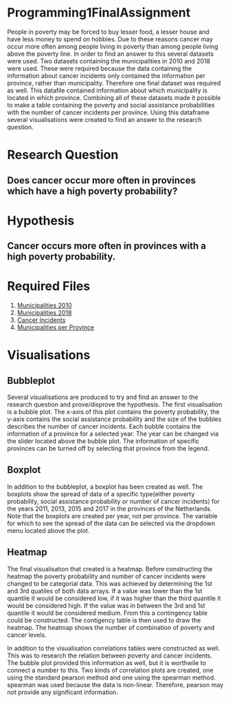 # Programming1FinalAssignment

People in poverty may be forced to buy lesser food, a lesser house and have less money to spend on hobbies. Due to these reasons cancer may occur more often among people living in poverty than among people living above the poverty line. In order to find an answer to this several datasets were used. Two datasets containing the municipalities in 2010 and 2018 were used. These were required because the data containing the information about cancer incidents only contained the information per province, rather than municipality. Therefore one final dataset was required as well. This datafile contained information about which municipality is located in which province. Combining all of these datasets made it possible to make a table containing the poverty and social assistance probabilities with the number of cancer incidents per province. Using this dataframe several visualisations were created to find an answer to the research question.

# Research Question
## Does cancer occur more often in provinces which have a high poverty probability?

# Hypothesis
## Cancer occurs more often in provinces with a high poverty probability.


# Required Files

1. [Municipalities 2010](https://www.cbs.nl/nl-nl/onze-diensten/methoden/classificaties/overig/gemeentelijke-indelingen-per-jaar/gemeentelijke-indelingen-alfabetisch-en-numeriek/gemeenten-alfabetisch-per-provincie-2015/gemeenten-alfabetisch-per-provincie-2010)
2. [Municipalities 2018](https://www.cbs.nl/nl-nl/cijfers/detail/83859NED)
3. [Cancer Incidents](https://iknl.nl/nkr-cijfers?fs%7Cepidemiologie_id=506&fs%7Ctumor_id=1&fs%7Cregio_id=525%2C527%2C529%2C521%2C528%2C526%2C520%2C522%2C518%2C519%2C523%2C524&fs%7Cperiode_id=568%2C570%2C572%2C545&fs%7Cgeslacht_id=623&fs%7Cleeftijdsgroep_id=656&fs%7Cjaren_na_diagnose_id=666&fs%7Ceenheid_id=683&cs%7Ctype=line&cs%7CxAxis=periode_id&cs%7Cseries=regio_id&ts%7CrowDimensions=periode_id&ts%7CcolumnDimensions=regio_id&lang%7Clanguage=nl)
4. [Municipalities per Province](https://digitaal.scp.nl/armoedeinkaart2019/waar-wonen-de-armen-in-nederland/)

# Visualisations
## Bubbleplot
Several visualisations are produced to try and find an answer to the research question and prove/disprove the hypothesis. 
The first visualisation is a bubble plot. The x-axis of this plot contains the poverty probability, the y-axis contains the social assistance probability and the size of the bubbles describes the number of cancer incidents. Each bubble contains the information of a province for a selected year. The year can be changed via the slider located above the bubble plot. The information of specific provinces can be turned off by selecting that province from the legend.

## Boxplot
In addition to the bubbleplot, a boxplot has been created as well. The boxplots show the spread of data of a specific type(either poverty probability, social assistance probability or number of cancer incidents) for the years 2011, 2013, 2015 and 2017 in the provinces of the Netherlands. Note that the boxplots are created per year, not per province. The variable for which to see the spread of the data can be selected via the dropdown menu located above the plot.

## Heatmap
The final visualisation that created is a heatmap. Before constructing the heatmap the poverty probability and number of cancer incidents were changed to be categorial data. This was achieved by determining the 1st and 3rd quatiles of both data arrays. If a value was lower than the 1st quantile it would be considered low, if it was higher than the third quantile it would be considered high. If the value was in between the 3rd and 1st quantile it would be considered medium. From this a contingency table could be constructed. The contigency table is then used to draw the heatmap. The heatmap shows the number of combination of poverty and cancer levels.

In addition to the visualisation correlations tables were constructed as well. This was to research the relation between poverty and cancer incidents. The bubble plot provided this information as well, but it is worthwile to connect a number to this. Two kinds of correlation plots are created, one using the standard pearson method and one using the spearman method. spearman was used because the data is non-linear. Therefore, pearson may not provide any significant information.
